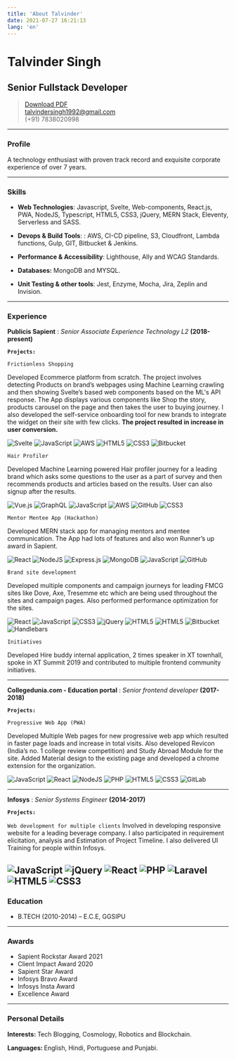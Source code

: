 ```yaml
---
title: 'About Talvinder'
date: 2021-07-27 16:21:13
lang: 'en'
---
```

<h1 class="color-primary"> Talvinder Singh</h1>

## Senior Fullstack Developer

> [Download PDF](Talvinder_Resume.pdf)  
> [talvindersingh1992@gmail.com](mailto:talvindersingh1992@gmail.com)  
> (+91) 7838020998

------

<h3 class="color-primary"> Profile</h3>

A technology enthusiast with proven track record and exquisite corporate experience of over 7 years.

------

<h3 class="color-primary"> Skills</h3>

* <strong>Web Technologies</strong>: Javascript, Svelte, Web-components, React.js, PWA, NodeJS, Typescript, HTML5, CSS3, jQuery, MERN Stack, Eleventy, Serverless and SASS.

* <strong>Devops & Build Tools</strong>:
  : AWS, CI-CD pipeline, S3, Cloudfront, Lambda functions, Gulp, GIT, Bitbucket & Jenkins.

* <strong>Performance & Accessibility</strong>:
  Lighthouse, Ally and WCAG Standards.
  
* <strong>Databases:</strong> MongoDB and MYSQL.

* <strong>Unit Testing & other tools</strong>: Jest, Enzyme, Mocha, Jira, Zeplin and Invision.

-------



<h3 class="color-primary"> Experience</h3>

<strong>Publicis Sapient</strong>
: *Senior Associate Experience Technology L2*
  __(2018-present)__
  
  <strong>`Projects:`</strong>

`Frictionless Shopping`

Developed Ecommerce platform from scratch. The project involves detecting Products on brand’s webpages using Machine Learning crawling and then showing Svelte’s based web components based on the ML's API response. The App displays various components like Shop the story, products carousel on the page and then takes the user to buying journey. I also developed the self-service onboarding tool for new brands to integrate the widget on their site with few clicks. <strong> The project resulted in increase in user conversion.</strong>



![Svelte](https://img.shields.io/badge/svelte-%23f1413d.svg?style=for-the-badge&logo=svelte&logoColor=white)
![JavaScript](https://img.shields.io/badge/javascript-%23323330.svg?style=for-the-badge&logo=javascript&logoColor=%23F7DF1E)
![AWS](https://img.shields.io/badge/AWS-%23FF9900.svg?style=for-the-badge&logo=amazon-aws&logoColor=white)
![HTML5](https://img.shields.io/badge/html5-%23E34F26.svg?style=for-the-badge&logo=html5&logoColor=white)
![CSS3](https://img.shields.io/badge/css3-%231572B6.svg?style=for-the-badge&logo=css3&logoColor=white)
![Bitbucket](https://img.shields.io/badge/bitbucket-%230047B3.svg?style=for-the-badge&logo=bitbucket&logoColor=white)
<span></span>


`Hair Profiler`

Developed Machine Learning powered Hair profiler journey for a leading brand which asks some questions to the user as a part of survey and then recommends products and articles based on the results. User can also signup after the results.

![Vue.js](https://img.shields.io/badge/vuejs-%2335495e.svg?style=for-the-badge&logo=vuedotjs&logoColor=%234FC08D)
![GraphQL](https://img.shields.io/badge/-GraphQL-E10098?style=for-the-badge&logo=graphql)
![JavaScript](https://img.shields.io/badge/javascript-%23323330.svg?style=for-the-badge&logo=javascript&logoColor=%23F7DF1E)
![AWS](https://img.shields.io/badge/AWS-%23FF9900.svg?style=for-the-badge&logo=amazon-aws&logoColor=white)
![GitHub](https://img.shields.io/badge/github-%23121011.svg?style=for-the-badge&logo=github&logoColor=white)
![CSS3](https://img.shields.io/badge/css3-%231572B6.svg?style=for-the-badge&logo=css3&logoColor=white)
<span></span>


`Mentor Mentee App (Hackathon)`

Developed MERN stack app for managing mentors and mentee communication. The App had lots of features and also won Runner’s up award in Sapient.

![React](https://img.shields.io/badge/react-%2320232a.svg?style=for-the-badge&logo=react&logoColor=%2361DAFB)
![NodeJS](https://img.shields.io/badge/node.js-%2343853D.svg?style=for-the-badge&logo=node.js&logoColor=white)
![Express.js](https://img.shields.io/badge/express.js-%23404d59.svg?style=for-the-badge&logo=express&logoColor=%2361DAFB)
![MongoDB](https://img.shields.io/badge/MongoDB-%234ea94b.svg?style=for-the-badge&logo=mongodb&logoColor=white)
![JavaScript](https://img.shields.io/badge/javascript-%23323330.svg?style=for-the-badge&logo=javascript&logoColor=%23F7DF1E)
![GitHub](https://img.shields.io/badge/github-%23121011.svg?style=for-the-badge&logo=github&logoColor=white)
<span></span>


`Brand site development`

Developed multiple components and campaign journeys for leading FMCG sites like Dove, Axe, Tresemme etc which are being used throughout the sites and campaign pages. Also performed performance optimization for the sites.

![React](https://img.shields.io/badge/react-%2320232a.svg?style=for-the-badge&logo=react&logoColor=%2361DAFB)
![JavaScript](https://img.shields.io/badge/javascript-%23323330.svg?style=for-the-badge&logo=javascript&logoColor=%23F7DF1E)
![CSS3](https://img.shields.io/badge/css3-%231572B6.svg?style=for-the-badge&logo=css3&logoColor=white)
![jQuery](https://img.shields.io/badge/jquery-%230769AD.svg?style=for-the-badge&logo=jquery&logoColor=white)
![HTML5](https://img.shields.io/badge/html5-%23E34F26.svg?style=for-the-badge&logo=html5&logoColor=white)
![HTML5](https://img.shields.io/badge/html5-%23E34F26.svg?style=for-the-badge&logo=html5&logoColor=white)
![Bitbucket](https://img.shields.io/badge/bitbucket-%230047B3.svg?style=for-the-badge&logo=bitbucket&logoColor=white)
![Handlebars](https://img.shields.io/badge/hbss-handlebars-red)
<span></span>

`Initiatives`

Developed Hire buddy internal application, 2 times speaker in XT townhall, spoke in XT Summit 2019 and contributed to multiple frontend community initiatives.

--- 
<strong>Collegedunia.com - Education portal</strong>
: *Senior frontend developer*
  __(2017-2018)__
  
  <strong>`Projects:`</strong>

`Progressive Web App (PWA)`

Developed Multiple Web pages for new progressive web app which resulted in faster page loads and increase in total visits. Also developed Revicon (India’s no. 1 college review competition) and Study Abroad Module for the site. Added Material design to the existing page and developed a chrome extension for the organization.

![JavaScript](https://img.shields.io/badge/javascript-%23323330.svg?style=for-the-badge&logo=javascript&logoColor=%23F7DF1E)
![React](https://img.shields.io/badge/react-%2320232a.svg?style=for-the-badge&logo=react&logoColor=%2361DAFB)
![NodeJS](https://img.shields.io/badge/node.js-%2343853D.svg?style=for-the-badge&logo=node.js&logoColor=white)
![PHP](https://img.shields.io/badge/php-%23777BB4.svg?style=for-the-badge&logo=php&logoColor=white)
![HTML5](https://img.shields.io/badge/html5-%23E34F26.svg?style=for-the-badge&logo=html5&logoColor=white)
![CSS3](https://img.shields.io/badge/css3-%231572B6.svg?style=for-the-badge&logo=css3&logoColor=white)
![GitLab](https://img.shields.io/badge/gitlab-%23181717.svg?style=for-the-badge&logo=gitlab&logoColor=white)
<span></span>

---

<strong>Infosys</strong>
: *Senior Systems Engineer*
  __(2014-2017)__
  
  <strong>`Projects:`</strong>

`Web development for multiple clients`
Involved in developing responsive website for a leading beverage company. I also participated in requirement elicitation, analysis and Estimation of Project Timeline. I also delivered UI Training for people within Infosys.

![JavaScript](https://img.shields.io/badge/javascript-%23323330.svg?style=for-the-badge&logo=javascript&logoColor=%23F7DF1E)
![jQuery](https://img.shields.io/badge/jquery-%230769AD.svg?style=for-the-badge&logo=jquery&logoColor=white)
![React](https://img.shields.io/badge/react-%2320232a.svg?style=for-the-badge&logo=react&logoColor=%2361DAFB)
![PHP](https://img.shields.io/badge/php-%23777BB4.svg?style=for-the-badge&logo=php&logoColor=white)
![Laravel](https://img.shields.io/badge/laravel-%23FF2D20.svg?style=for-the-badge&logo=laravel&logoColor=white)
![HTML5](https://img.shields.io/badge/html5-%23E34F26.svg?style=for-the-badge&logo=html5&logoColor=white)
![CSS3](https://img.shields.io/badge/css3-%231572B6.svg?style=for-the-badge&logo=css3&logoColor=white)
<span></span>
------

<h3 class="color-primary"> Education</h3>

* B.TECH (2010-2014) – E.C.E, GGSIPU

------

<h3 class="color-primary"> Awards</h3>


* Sapient Rockstar Award 2021
* Client Impact Award 2020
* Sapient Star Award
* Infosys Bravo Award
* Infosys Insta Award
* Excellence Award

------

<h3 class="color-primary"> Personal Details</h3>


<strong>Interests: </strong>Tech Blogging, Cosmology, Robotics and Blockchain.

<strong>Languages: </strong> English, Hindi, Portuguese and Punjabi.
